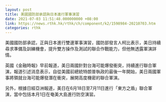 ```yaml
---
layout: post
title: 美國國防部承認與日本進行軍事演習
date: 2021-07-03 11:51:48.000000000 +08:00
link: https://news.rthk.hk/rthk/ch/component/k2/1598984-20210703.htm
categories: rthk
---
```


美國國防部承認，正與日本進行雙邊軍事演習，國防部發言人柯比表示，美日持續尋求準備及訓練機會，提升雙方操作及測試的聯合作戰能力，但他無透露軍演詳情。

英國《金融時報》早前報道，美日兩國針對台海可能爆發衝突，持續進行聯合軍演，報道引述消息表示，自從美國前總統特朗普執政的最後一年開始，美日兩國軍事將領就台海可能爆發潛在衝突，展開高度機密的聯合軍演。

另外，根據日經亞洲報道，美日在6月18日至7月11日進行「東方之盾」聯合軍演，當中包括本月1日在奄美大島進行防空演習。
